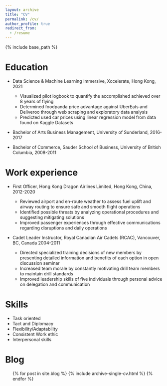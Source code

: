 ```yaml
---
layout: archive
title: "CV"
permalink: /cv/
author_profile: true
redirect_from:
  - /resume
---
```


{% include base_path %}

Education
======
* Data Science & Machine Learning Immersive, Xccelerate, Hong Kong, 2021
  * Visualized pilot logbook to quantify the accomplished achieved over 8 years of flying
  * Determined foodpanda price advantage against UberEats and Deliveroo through web scraping and exploratory data analysis
  * Predicted used car prices using linear regression model from data found on Kaggle Datasets 

* Bachelor of Arts Business Management, University of Sunderland, 2016-2017 
* Bachelor of Commerce, Sauder School of Business, University of British Columbia, 2008-2011

Work experience
======
* First Officer, Hong Kong Dragon Airlines Limited, Hong Kong, China, 2012-2020
  * Reviewed airport and en-route weather to assess fuel uplift and airway routing to ensure safe and smooth flight operations
  * Identified possible threats by analyzing operational procedures and suggesting mitigating solutions
  * Improved passenger experiences through effective communications regarding disruptions and daily operations


* Cadet Leader Instructor, Royal Canadian Air Cadets (RCAC), Vancouver, BC, Canada	       2004-2011
  * Directed specialized training decisions of new members by presenting detailed information and benefits of each option in open discussion seminar
  * Increased team morale by constantly motivating drill team members to maintain drill standards
  * Improved leadership skills of five individuals through personal advice on delegation and communication

  
Skills
======
* Task oriented
* Tact and Diplomacy
* Flexibility/Adaptability
* Consistent Work ethic
* Interpersonal skills

Blog
======
  <ul>{% for post in site.blog %}
    {% include archive-single-cv.html %}
  {% endfor %}</ul>
  
<!-- Talks
======
  <ul>{% for post in site.talks %}
    {% include archive-single-talk-cv.html %}
  {% endfor %}</ul> -->
  
<!-- Teaching
======
  <ul>{% for post in site.teaching %}
    {% include archive-single-cv.html %}
  {% endfor %}</ul> -->
  
<!-- Service and leadership
======
* Currently signed in to 43 different slack teams -->
